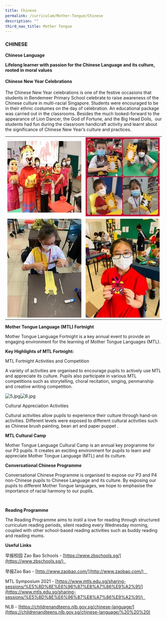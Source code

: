 ```yaml
---
title: Chinese
permalink: /curriculum/Mother-Tongue/Chinese
description: ""
third_nav_title: Mother Tongue
---
```

### CHINESE

**Chinese Language**

**Lifelong learner with passion for the Chinese Language and its culture, rooted in moral values**

#### Chinese New Year Celebrations

The Chinese New Year celebrations is one of the festive occasions that students in Bendemeer Primary School celebrate to raise awareness of the Chinese culture in multi-racial Singapore. Students were encouraged to be in their ethnic costumes on the day of celebration. An educational package was carried out in the classrooms. Besides the much looked-forward to the appearance of Lion Dancer, the God of Fortune, and the Big Head Dolls,  our students had fun during the classroom handicraft activity and learnt about the significance of Chinese New Year’s culture and practices.

<table>
	<tr>
		<td width="50%">
			<img src="/images/1%20(16).jpg"/>
		</td>
		<td width="50%">
			<img src="/images/2%20(18).jpg"/>
		</td>
	</tr>
	<tr>
		<td>
			<img src="/images/3%20(15).jpg"/>
		</td>
		<td>
			<img src="/images/4%20(11).jpg"/>
		</td>
	</tr>
</table>

**Mother Tongue Language (MTL) Fortnight**  

Mother Tongue Language Fortnight is a key annual event to provide an engaging environment for the learning of Mother Tongue Languages (MTL). 

**Key Highlights of MTL Fortnight:**

MTL Fortnight Activities and Competition

A variety of activities are organised to encourage pupils to actively use MTL and appreciate its culture. Pupils also participate in various MTL competitions such as storytelling, choral recitation, singing, penmanship and creative writing competition.

![5.jpg](https://bendemeerpri-moe-edu-sg-admin.cwp.sg/qql/slot/u939/2022%20Matters/Website%20Updates%202022/April%202022/Chinese/5.jpg)![6.jpg](https://bendemeerpri-moe-edu-sg-admin.cwp.sg/qql/slot/u939/2022%20Matters/Website%20Updates%202022/April%202022/Chinese/6.jpg)  

  

  

  

  

  

  

  

  

  

  

  

  

  

Cultural Appreciation Activities

Cultural activities allow pupils to experience their culture through hand-on activities. Different levels were exposed to different cultural activities such as Chinese brush painting, bean art and paper puppet .

**MTL Cultural Camp**

Mother Tongue Language Cultural Camp is an annual key programme for our P3 pupils. It creates an exciting environment for pupils to learn and appreciate Mother Tongue Language (MTL) and its culture.

  

**Conversational Chinese Programme**

Conversational Chinese Programme is organised to expose our P3 and P4 non-Chinese pupils to Chinese Language and its culture. By exposing our pupils to different Mother Tongue languages, we hope to emphasise the importance of racial harmony to our pupils.

   

**Reading Programme**

The Reading Programme aims to instil a love for reading through structured curriculum reading periods, silent reading every Wednesday morning, coupled with other school-based reading activities such as buddy reading and reading mums. 

**Useful Links**

早报校园 Zao Bao Schools - [https://www.zbschools.sg/](https://www.zbschools.sg/)  

早报Zao Bao - [http://www.zaobao.com/](http://www.zaobao.com/)   

MTL Symposium 2021 - [https://www.mtls.edu.sg/sharing-sessions/%E5%8D%8E%E6%96%87%E8%A7%86%E9%A2%91/](https://www.mtls.edu.sg/sharing-sessions/%E5%8D%8E%E6%96%87%E8%A7%86%E9%A2%91/)  

NLB - [https://childrenandteens.nlb.gov.sg/chinese-language/](https://childrenandteens.nlb.gov.sg/chinese-language/%20%20%20)